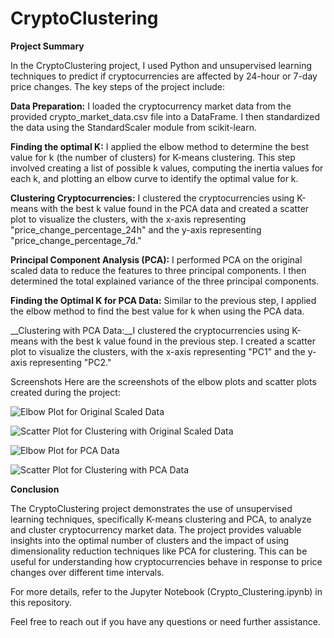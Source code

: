 # CryptoClustering

__Project Summary__

In the CryptoClustering project, I used Python and unsupervised learning techniques to predict if cryptocurrencies are affected by 24-hour or 7-day price changes. The key steps of the project include:

__Data Preparation:__ I loaded the cryptocurrency market data from the provided crypto_market_data.csv file into a DataFrame. I then standardized the data using the StandardScaler module from scikit-learn.

__Finding the optimal K:__ I applied the elbow method to determine the best value for k (the number of clusters) for K-means clustering. This step involved creating a list of possible k values, computing the inertia values for each k, and plotting an elbow curve to identify the optimal value for k.

__Clustering Cryptocurrencies:__  I clustered the cryptocurrencies using K-means with the best k value found in the PCA data and created a scatter plot to visualize the clusters, with the x-axis representing "price_change_percentage_24h" and the y-axis representing "price_change_percentage_7d."

__Principal Component Analysis (PCA):__ I performed PCA on the original scaled data to reduce the features to three principal components. I then determined the total explained variance of the three principal components.

__Finding the Optimal K for PCA Data:__ Similar to the previous step, I applied the elbow method to find the best value for k when using the PCA data.

__Clustering with PCA Data:__I clustered the cryptocurrencies using K-means with the best k value found in the previous step. I created a scatter plot to visualize the clusters, with the x-axis representing "PC1" and the y-axis representing "PC2."

Screenshots
Here are the screenshots of the elbow plots and scatter plots created during the project:

![Elbow Plot for Original Scaled Data](</Users/kaijagregory/Desktop/Screenshot 2023-10-31 at 10.55.32 PM.png>)

![Scatter Plot for Clustering with Original Scaled Data](</Users/kaijagregory/Desktop/Screenshot 2023-10-31 at 10.55.45 PM.png>)

![Elbow Plot for PCA Data](</Users/kaijagregory/Desktop/Screenshot 2023-10-31 at 10.55.55 PM.png>)

![Scatter Plot for Clustering with PCA Data](</Users/kaijagregory/Desktop/Screenshot 2023-10-31 at 10.56.06 PM.png>)

__Conclusion__

The CryptoClustering project demonstrates the use of unsupervised learning techniques, specifically K-means clustering and PCA, to analyze and cluster cryptocurrency market data. The project provides valuable insights into the optimal number of clusters and the impact of using dimensionality reduction techniques like PCA for clustering. This can be useful for understanding how cryptocurrencies behave in response to price changes over different time intervals.

For more details, refer to the Jupyter Notebook (Crypto_Clustering.ipynb) in this repository.

Feel free to reach out if you have any questions or need further assistance.

